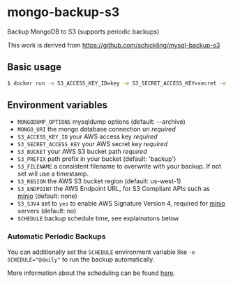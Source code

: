 # mongo-backup-s3

Backup MongoDB to S3 (supports periodic backups)

This work is derived from https://github.com/schickling/mysql-backup-s3
## Basic usage

```sh
$ docker run -e S3_ACCESS_KEY_ID=key -e S3_SECRET_ACCESS_KEY=secret -e S3_BUCKET=my-bucket -e S3_PREFIX=backup -e MONGO_URI=mongodb://<USER>:<PASSWORD>@mongodb-0.mongodb-headless.default.svc.cluster.local,mongodb-1.mongodb-headless.default.svc.cluster.local,mongodb-2.mongodb-headless.default.svc.cluster.local/admin?retryWrites=true&w=majority ticketteer/mongo-backup-s3
```

## Environment variables

- `MONGODUMP_OPTIONS` mysqldump options (default: --archive)
- `MONGO_URI` the mongo database connection uri *required*
- `S3_ACCESS_KEY_ID` your AWS access key *required*
- `S3_SECRET_ACCESS_KEY` your AWS secret key *required*
- `S3_BUCKET` your AWS S3 bucket path *required*
- `S3_PREFIX` path prefix in your bucket (default: 'backup')
- `S3_FILENAME` a consistent filename to overwrite with your backup.  If not set will use a timestamp.
- `S3_REGION` the AWS S3 bucket region (default: us-west-1)
- `S3_ENDPOINT` the AWS Endpoint URL, for S3 Compliant APIs such as [minio](https://minio.io) (default: none)
- `S3_S3V4` set to `yes` to enable AWS Signature Version 4, required for [minio](https://minio.io) servers (default: no)
- `SCHEDULE` backup schedule time, see explainatons below

### Automatic Periodic Backups

You can additionally set the `SCHEDULE` environment variable like `-e SCHEDULE="@daily"` to run the backup automatically.

More information about the scheduling can be found [here](http://godoc.org/github.com/robfig/cron#hdr-Predefined_schedules).

